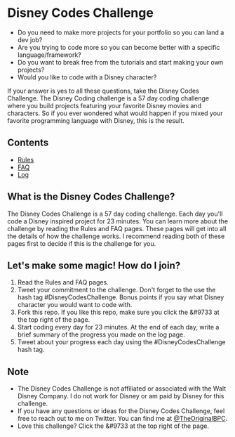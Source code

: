 # Disney Codes Challenge

* Do you need to make more projects for your portfolio so you can land a dev job?
* Are you trying to code more so you can become better with a specific language/framework?
* Do you want to break free from the tutorials and start making your own projects?
* Would you like to code with a Disney character?

If your answer is yes to all these questions, take the Disney Codes Challenge. The Disney Coding challenge is a 57 day coding challenge where you build projects featuring your favorite Disney movies and characters. So if you ever wondered what would happen if you mixed your favorite programming language with Disney, this is the result.

## Contents
* [Rules](rules.md)
* [FAQ](FAQ.md)
* [Log](log.md)

## What is the Disney Codes Challenge?
The Disney Codes Challenge is a 57 day coding challenge. Each day you'll code a Disney inspired project for 23 minutes. You can learn more about the challenge by reading the Rules and FAQ pages. These pages will get into all the details of how the challenge works. I recommend reading both of these pages first to decide if this is the challenge for you.

## Let's make some magic! How do I join?
1. Read the Rules and FAQ pages.
2. Tweet your commitment to the challenge. Don't forget to the use the hash tag #DisneyCodesChallenge. Bonus points if you say what Disney character you would want to code with.
3. Fork this repo. If you like this repo, make sure you click the &#9733 at the top right of the page.
4. Start coding every day for 23 minutes. At the end of each day, write a brief summary of the progress you made on the log page.
5. Tweet about your progress each day using the #DisneyCodesChallenge hash tag.

## Note
* The Disney Codes Challenge is not affiliated or associated with the Walt Disney Company. I do not work for Disney or am paid by Disney for this challenge.
* If you have any questions or ideas for the Disney Codes Challenge, feel free to reach out to me on Twitter. You can find me at [@TheOriginalBPC](http://twitter.com/TheOriginalBPC).
* Love this challenge? Click the &#9733 at the top right of the page.
